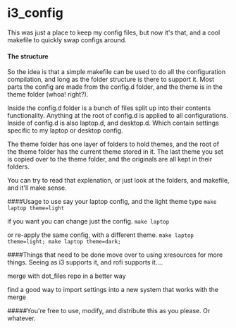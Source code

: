 # i3_config
This was just a place to keep my config files, but now it's that, and a cool makefile to quickly swap configs around.

#### The structure
So the idea is that a simple makefile can be used to do all the configuration compilation, and long as the folder structure is there to support it. Most parts the config are made from the config.d folder, and the theme is in the theme folder (whoa! right?).

Inside the config.d folder is a bunch of files split up into their contents functionality. Anything at the root of config.d is applied to all configurations. Inside of config.d is also laptop.d, and desktop.d. Which contain settings specific to my laptop or desktop config.

 The theme folder has one layer of folders to hold themes, and the root of the theme folder has the current theme stored in it. The last theme you set is copied over to the theme folder, and the originals are all kept in their folders. 

You can try to read that explenation, or just look at the folders, and makefile, and it'll make sense.

####Usage
to use say your laptop config, and the light theme type
`make laptop theme=light`

if you want you can change just the config.
`make laptop`

or re-apply the same config, with a different theme.
`make laptop theme=light; make laptop theme=dark;`

####Things that need to be done
move over to using xresources for more things. Seeing as i3 supports it, and rofi supports it....

merge with dot_files repo in a better way

find a good way to import settings into a new system that works with the merge

#####You're free to use, modify, and distribute this as you please. Or whatever.
